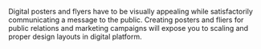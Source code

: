 Digital posters and flyers have to be visually appealing while satisfactorily communicating a message to the public. Creating posters and fliers for public relations and marketing campaigns will expose you to scaling and proper design layouts in digital platform.
